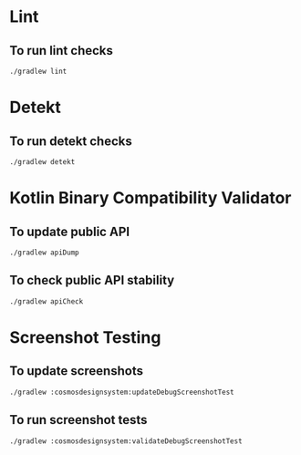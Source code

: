 # Lint

## To run lint checks

```
./gradlew lint
```

# Detekt

## To run detekt checks

```
./gradlew detekt
```

# Kotlin Binary Compatibility Validator

## To update public API

```
./gradlew apiDump
```

## To check public API stability

```
./gradlew apiCheck
```

# Screenshot Testing

## To update screenshots

```
./gradlew :cosmosdesignsystem:updateDebugScreenshotTest
```

## To run screenshot tests

```
./gradlew :cosmosdesignsystem:validateDebugScreenshotTest
```
